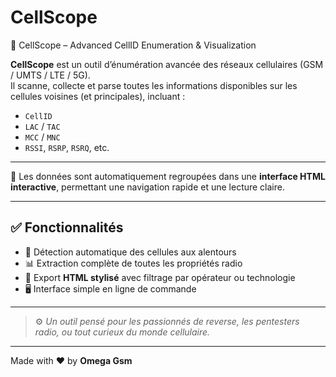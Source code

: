 # CellScope

📡 CellScope – Advanced CellID Enumeration &amp; Visualization

**CellScope** est un outil d’énumération avancée des réseaux cellulaires (GSM / UMTS / LTE / 5G).  
Il scanne, collecte et parse toutes les informations disponibles sur les cellules voisines (et principales), incluant :

- `CellID`
- `LAC` / `TAC`
- `MCC` / `MNC`
- `RSSI`, `RSRP`, `RSRQ`, etc.
  
---

🔎 Les données sont automatiquement regroupées dans une **interface HTML interactive**, permettant une navigation rapide et une lecture claire.

---

## ✅ Fonctionnalités

- 📶 Détection automatique des cellules aux alentours
- 📊 Extraction complète de toutes les propriétés radio
- 🧾 Export **HTML stylisé** avec filtrage par opérateur ou technologie
- 🖥️ Interface simple en ligne de commande

---

> ⚙️ *Un outil pensé pour les passionnés de reverse, les pentesters radio, ou tout curieux du monde cellulaire.*

---

Made with ❤️ by **Omega Gsm**
